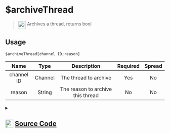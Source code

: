 # $archiveThread
> <img align="top" src="https://upload.wikimedia.org/wikipedia/commons/thumb/e/e4/Infobox_info_icon.svg/160px-Infobox_info_icon.svg.png?20150409153300" alt="image" width="25" height="auto"> Archives a thread, returns bool
## Usage
```
$archiveThread[channel ID;reason]
```
| Name | Type | Description | Required | Spread
| :---: | :---: | :---: | :---: | :---: |
channel ID | Channel | The thread to archive | Yes | No
reason | String | The reason to archive this thread | No | No
<details>
<summary>
    
## <img align="top" src="https://cdn4.iconfinder.com/data/icons/iconsimple-logotypes/512/github-512.png" alt="image" width="25" height="auto">  [Source Code](https://github.com/tryforge/ForgeScript-V2/blob/main/src/native/archiveThread.ts)
    
</summary>
    
```ts
import { BaseChannel, ThreadChannel } from "discord.js"
import { ArgType, NativeFunction, Return } from "../structures"
import noop from "../functions/noop"

export default new NativeFunction({
    name: "$archiveThread",
    version: "1.0.0",
    description: "Archives a thread, returns bool",
    brackets: true,
    unwrap: true,
    args: [
        {
            name: "channel ID",
            description: "The thread to archive",
            rest: false,
            required: true,
            type: ArgType.Channel,
            check: (i: BaseChannel) => i.isThread(),
        },
        {
            name: "reason",
            description: "The reason to archive this thread",
            rest: false,
            type: ArgType.String,
        },
    ],
    async execute(ctx, [channel, reason]) {
        const thread = channel as ThreadChannel

        const success = await thread.setArchived(true, reason || undefined).catch(noop)

        return Return.success(!!success)
    },
})

```
    
</details>